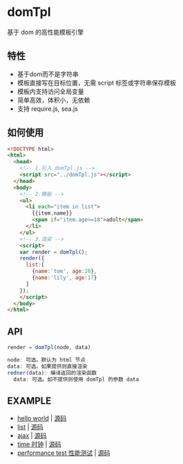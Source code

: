# domTpl
基于 dom 的高性能模板引擎

## 特性
* 基于dom而不是字符串
* 模板直接写在目标位置，无需 script 标签或字符串保存模板
* 模板内支持访问全局变量
* 简单高效，体积小，无依赖
* 支持 require.js, sea.js

## 如何使用
```html
<!DOCTYPE html>
<html>
  <head>
    <!-- 1.引入 domTpl.js -->
    <script src="../domTpl.js"></script>
  </head>
  <body>
    <!-- 2.模板 -->
    <ul>
      <li each="item in list">
        {{item.name}}
        <span if="item.age>=18">adult</span>
      </li>
    </ul>
    <!-- 3.渲染 -->
    <script>
    var render = domTpl();
    render({
      list:[
        {name:'tom', age:20},
        {name:'lily', age:17}
      ]
    });
    </script>
  </body>
</html>
```

## API
```javascript
render = domTpl(node, data)
```
```javascript
node: 可选。默认为 html 节点
data: 可选。如果提供则直接渲染
redner(data): 编译返回的渲染函数
  data: 可选。如不提供则使用 domTpl 的参数 data
```

## EXAMPLE
* [hello world](https://cdn.rawgit.com/wusfen/domTpl/master/example/helloWorld.html) | [源码](example/helloWorld.html)
* [list](https://cdn.rawgit.com/wusfen/domTpl/master/example/list.html) | [源码](example/list.html)
* [ajax](https://cdn.rawgit.com/wusfen/domTpl/master/example/ajax.html) | [源码](example/ajax.html)
* [time 时钟](https://cdn.rawgit.com/wusfen/domTpl/master/example/time.html) | [源码](example/time.html)
* [performance test 性能测试](https://cdn.rawgit.com/wusfen/domTpl/master/example/bigArray.html) | [源码](example/bigArray.html)
